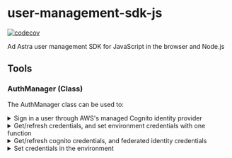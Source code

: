 # user-management-sdk-js
[![codecov](https://codecov.io/bb/adastradev/user-management-sdk-js/branch/master/graph/badge.svg?token=hcWKFlEsQ1)](https://codecov.io/bb/adastradev/user-management-sdk-js)

Ad Astra user management SDK for JavaScript in the browser and Node.js

## Tools

### **AuthManager** (Class)

The AuthManager class can be used to:

<details>
<summary>Sign in a user through AWS's managed Cognito identity provider</summary>
<br>

`.signIn( email, password, newPassword = '' )` => Promise -> [CognitoUserSession](https://github.com/aws-amplify/amplify-js/blob/master/packages/amazon-cognito-identity-js/src/CognitoUserSession.js)

Used to obtain a CognitoUserSession.
</details>

<details>
<summary>Get/refresh credentials, and set environment credentials with one function</summary>
<br>

`.getAndSetEnvironmentCredentials()` => Promise -> [CognitoIdentityCredentials](https://docs.aws.amazon.com/AWSJavaScriptSDK/latest/AWS/CognitoIdentityCredentials.html)

This will set the following environment variables from the CognitoIdentityCredentials object:

```typescript
process.env.AWS_ACCESS_KEY_ID
process.env.AWS_SECRET_ACCESS_KEY
process.env.AWS_SESSION_TOKEN
```

This function is equivalent to:

```typescript
const creds = await authManagerInstance.refreshCognitoCredentials();
authManagerInstance.setEnvironmentIAMCreds(creds);
```

</details>

<details>
<summary>Get/refresh cognito credentials, and federated identity credentials</summary>
<br>

`.refreshCognitoCredentials()` => Promise -> [CognitoIdentityCredentials](https://docs.aws.amazon.com/AWSJavaScriptSDK/latest/AWS/CognitoIdentityCredentials.html)

Returns a promise which resolves a fresh CognitoIdentityCredentials object **after signing in**. 

</details>

<details>
<summary>Set credentials in the environment</summary>
<br>

`.setEnvironmentIAMCreds(creds: CognitoIdentityCredentials)` => void

This will set the following environment variables from the CognitoIdentityCredentials object:

```typescript
process.env.AWS_ACCESS_KEY_ID
process.env.AWS_SECRET_ACCESS_KEY
process.env.AWS_SESSION_TOKEN
```
</details>
